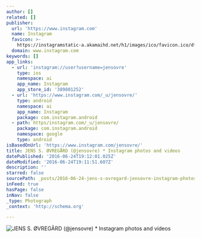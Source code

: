 ```yaml
---
author: []
related: []
publisher:
  url: 'https://www.instagram.com'
  name: Instagram
  favicon: >-
    https://instagramstatic-a.akamaihd.net/h1/images/ico/favicon.ico/dfa85bb1fd63.ico
  domain: www.instagram.com
keywords: []
app_links:
  - url: 'instagram://user?username=jensovre'
    type: ios
    namespace: ai
    app_name: Instagram
    app_store_id: '389801252'
  - url: 'https://www.instagram.com/_u/jensovre/'
    type: android
    namespace: ai
    app_name: Instagram
    package: com.instagram.android
  - path: https/instagram.com/_u/jensovre/
    package: com.instagram.android
    namespace: google
    type: android
isBasedOnUrl: 'https://www.instagram.com/jensovre/'
title: JENS S. ØVREGÅRD (@jensovre) * Instagram photos and videos
datePublished: '2016-06-24T19:12:01.025Z'
dateModified: '2016-06-24T19:11:51.607Z'
description: ''
starred: false
sourcePath: _posts/2016-06-24-jens-s-ovregard-jensovre-instagram-photos-and-videos.md
inFeed: true
hasPage: false
inNav: false
_type: Photograph
_context: 'http://schema.org'

---
```

![JENS S. ØVREGÅRD (@jensovre) * Instagram photos and videos](https://scontent.cdninstagram.com/t51.2885-19/s150x150/13108740_1094498203906271_957450732_a.jpg)